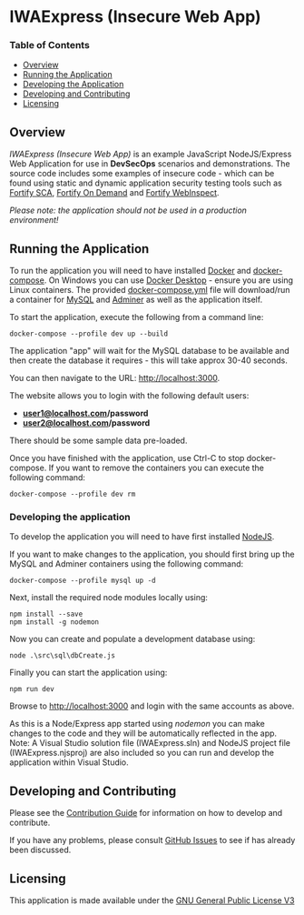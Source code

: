 # IWAExpress (Insecure Web App)

### Table of Contents

*   [Overview](#overview)
*   [Running the Application](#running-the-application)
*   [Developing the Application](#developing-the-application)
*   [Developing and Contributing](#developing-and-contributing)
*   [Licensing](#licensing)

## Overview

_IWAExpress (Insecure Web App)_ is an example JavaScript NodeJS/Express Web Application for use in **DevSecOps** scenarios and demonstrations.
The source code includes some examples of insecure code - which can be found using static and dynamic application
security testing tools such as [Fortify SCA](https://www.microfocus.com/en-us/products/static-code-analysis-sas),
[Fortify On Demand](https://www.microfocus.com/en-us/products/application-security-testing)
and [Fortify WebInspect](https://www.microfocus.com/en-us/products/webinspect-dynamic-analysis-dast).

*Please note: the application should not be used in a production environment!*

## Running the Application

To run the application you will need to have installed [Docker](https://www.docker.com/) and [docker-compose](https://docs.docker.com/compose/).
On Windows you can use [Docker Desktop](https://www.docker.com/products/docker-desktop) - ensure you are using Linux containers.
The provided [docker-compose.yml](docker-compose.yml) file will download/run a container for [MySQL](https://www.mysql.com/) and [Adminer](https://www.adminer.org/) 
as well as the application itself.

To start the application, execute the following from a command line:

```
docker-compose --profile dev up --build
```

The application "app" will wait for the MySQL database to be available and then create the database it requires - this will take approx 30-40 seconds.

You can then navigate to the URL: [http://localhost:3000](http://localhost:3000). 

The website allows you to login with the following default users:

- **user1@localhost.com/password**
- **user2@localhost.com/password**

There should be some sample data pre-loaded.

Once you have finished with the application, use Ctrl-C to stop docker-compose. If you want to remove the containers you can execute the following 
command:

```
docker-compose --profile dev rm
```

### Developing the application

To develop the application you will need to have first installed [NodeJS](https://nodejs.org/).

If you want to make changes to the application, you should first bring up the MySQL and Adminer containers using the following command:

```
docker-compose --profile mysql up -d
```

Next, install the required node modules locally using:

```
npm install --save
npm install -g nodemon
```

Now you can create and populate a development database using:

```
node .\src\sql\dbCreate.js
```

Finally you can start the application using:

```
npm run dev
```

Browse to [http://localhost:3000](http://localhost:3000) and login with the same accounts as above.

As this is a Node/Express app started using *nodemon* you can make changes to the code and they will be automatically reflected in the app.
Note: A Visual Studio solution file (IWAExpress.sln) and NodeJS project file (IWAExpress.njsproj) are also included so you can run and develop the
application within Visual Studio.

## Developing and Contributing

Please see the [Contribution Guide](CONTRIBUTING.md) for information on how to develop and contribute.

If you have any problems, please consult [GitHub Issues](https://github.com/mfdemo/IWAExpress/issues) to see if has already been discussed.

## Licensing

This application is made available under the [GNU General Public License V3](LICENSE)
